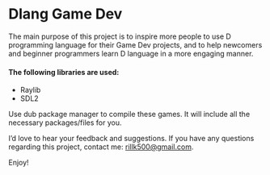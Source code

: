 # Dlang Game Dev

The main purpose of this project is to inspire more people to use D programming language for their Game Dev projects, and to help newcomers and beginner programmers learn D language in a more engaging manner.

#### The following libraries are used:
- Raylib
- SDL2

Use dub package manager to compile these games. It will include all the necessary packages/files for you.

I’d love to hear your feedback and suggestions. If you have any questions regarding this project, contact me: rillk500@gmail.com.

Enjoy!
